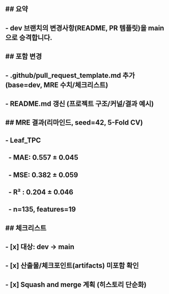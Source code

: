 ## \## 요약

## \- dev 브랜치의 변경사항(README, PR 템플릿)을 main으로 승격합니다.

## 

## \## 포함 변경

## \- .github/pull\_request\_template.md 추가 (base=dev, MRE 수치/체크리스트)

## \- README.md 갱신 (프로젝트 구조/커널/결과 예시)

## 

## \## MRE 결과(리마인드, seed=42, 5-Fold CV)

## \- Leaf\_TPC

## &nbsp; - MAE: 0.557 ± 0.045

## &nbsp; - MSE: 0.382 ± 0.059

## &nbsp; - R² : 0.204 ± 0.046

## &nbsp; - n=135, features=19

## 

## \## 체크리스트

## \- \[x] 대상: dev → main

## \- \[x] 산출물/체크포인트(artifacts) 미포함 확인

## \- \[x] Squash and merge 계획 (히스토리 단순화)



